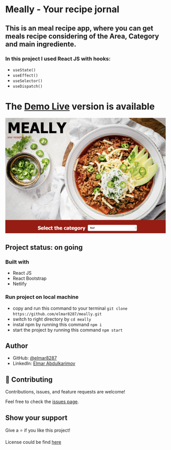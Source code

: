 # Meally - Your recipe jornal

## This is an meal recipe app, where you can get meals recipe considering of the Area, Category and main ingrediente.

### In this project I used React JS with hooks:
- `useState()`
- `useEffect()`
- `useSelector()`
- `useDispatch()`

# The [Demo Live](https://chipper-biscochitos-f168fb.netlify.app/) version is available
![screenshot](./public/meally.png)

## Project status: on going

### Built with

- React JS
- React Bootstrap
- Netlify

### Run project on local machine

- copy and run this command to your terminal `git clone https://github.com/elmar8287/meally.git`
- switch to right directory by `cd meally`
- instal npm by running this command `npm i`
- start the project by running this command `npm start`

## Author

- GitHub: [@elmar8287](https://github.com/elmar8287)
- LinkedIn: [Elmar Abdulkarimov](https://www.linkedin.com/in/elmar.abdulkarimov/)

## 🤝 Contributing

Contributions, issues, and feature requests are welcome!

Feel free to check the [issues page](https://github.com/elmar8287/meally/issues).

## Show your support

Give a ⭐️ if you like this project!

License could be find [here](https://github.com/elmar8287/meally/blob/dev/LICENSE)

